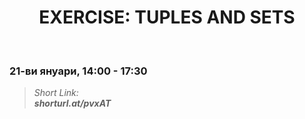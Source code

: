 <h1 align="center">EXERCISE: TUPLES AND SETS</h1>
    <br>

<h3>21-ви януари, 14:00 - 17:30</h3>

<blockquote>
    <i>
        Short Link: <br> 
        <b>
            shorturl.at/pvxAT
        </b> 
    </i>
</blockquote>

